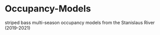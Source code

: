 # Occupancy-Models
 striped bass multi-season occupancy models from the Stanislaus River (2019-2021)
